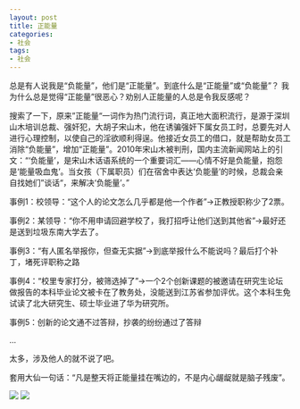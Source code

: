 ```yaml
---
layout: post
title: 正能量
categories:
- 社会
tags:
- 社会
---
```


总是有人说我是“负能量”，他们是“正能量”。到底什么是“正能量”或“负能量”？ 我为什么总是觉得“正能量”很恶心？劝别人正能量的人总是令我反感呢？

<!--more-->

搜索了一下，原来”正能量“一词作为热门流行词，真正地大面积流行，是源于深圳山木培训总裁、强奸犯，大胡子宋山木，他在诱骗强奸下属女员工时，总要先对人进行心理控制，以使自己的淫欲顺利得逞。他接近女员工的借口，就是帮助女员工消除“负能量”，增加“正能量”。2010年宋山木被判刑，国内主流新闻网站上的引文：“‘负能量’，是宋山木话语系统的一个重要词汇——心情不好是负能量，抱怨是‘能量吸血鬼’。当女孩（下属职员）们在宿舍中表达‘负能量’的时候，总裁会亲自找她们”谈话“，来解决‘负能量’。”

事例1：校领导：“这个人的论文怎么几乎都是他一个作者”->正教授职称少了2票。

事例2：某领导：“你不用申请回避学校了，我打招呼让他们送到其他省”->最好还是送到垃圾东南大学去了。

事例3：“有人匿名举报你，但查无实据”->到底举报什么不能说吗？最后打个补丁，堵死评职称之路

事例4：“校里专家打分，被筛选掉了”->一个2个创新课题的被邀请在研究生论坛做报告的本科毕业论文被卡在了教务处，没能送到江苏省参加评优。这个本科生免试读了北大研究生、硕士毕业进了华为研究所。

事例5：创新的论文通不过答辩，抄袭的纷纷通过了答辩

...

太多，涉及他人的就不说了吧。

套用大仙一句话：“凡是整天将正能量挂在嘴边的，不是内心龌龊就是脑子残废”。

![](http://blog.hwdong.com/images/002.jpg)
![](http://blog.hwdong.com/images/003.jpg)